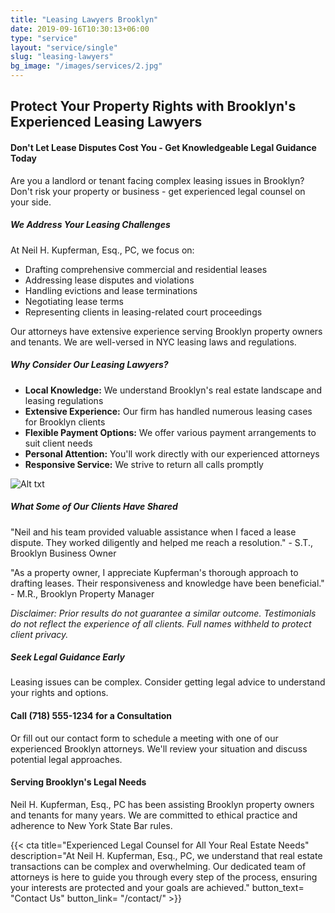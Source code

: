 ```yaml
---
title: "Leasing Lawyers Brooklyn"
date: 2019-09-16T10:30:13+06:00
type: "service"
layout: "service/single"
slug: "leasing-lawyers"
bg_image: "/images/services/2.jpg"
---
```



## Protect Your Property Rights with Brooklyn's Experienced Leasing Lawyers

#### Don't Let Lease Disputes Cost You - Get Knowledgeable Legal Guidance Today

Are you a landlord or tenant facing complex leasing issues in Brooklyn? Don't risk your property or business - get experienced legal counsel on your side.

##### We Address Your Leasing Challenges
At Neil H. Kupferman, Esq., PC, we focus on:

- Drafting comprehensive commercial and residential leases
- Addressing lease disputes and violations
- Handling evictions and lease terminations
- Negotiating lease terms
- Representing clients in leasing-related court proceedings

Our attorneys have extensive experience serving Brooklyn property owners and tenants. We are well-versed in NYC leasing laws and regulations.

##### Why Consider Our Leasing Lawyers?
- **Local Knowledge:** We understand Brooklyn's real estate landscape and leasing regulations
- **Extensive Experience:** Our firm has handled numerous leasing cases for Brooklyn clients
- **Flexible Payment Options:** We offer various payment arrangements to suit client needs
- **Personal Attention:** You'll work directly with our experienced attorneys
- **Responsive Service:** We strive to return all calls promptly

![Alt txt](/images/about/home-8.jpg)

##### What Some of Our Clients Have Shared
"Neil and his team provided valuable assistance when I faced a lease dispute. They worked diligently and helped me reach a resolution." - S.T., Brooklyn Business Owner

"As a property owner, I appreciate Kupferman's thorough approach to drafting leases. Their responsiveness and knowledge have been beneficial." - M.R., Brooklyn Property Manager

*Disclaimer: Prior results do not guarantee a similar outcome. Testimonials do not reflect the experience of all clients. Full names withheld to protect client privacy.*

##### Seek Legal Guidance Early
Leasing issues can be complex. Consider getting legal advice to understand your rights and options.

#### Call (718) 555-1234 for a Consultation
Or fill out our contact form to schedule a meeting with one of our experienced Brooklyn attorneys. We'll review your situation and discuss potential legal approaches.

#### Serving Brooklyn's Legal Needs
Neil H. Kupferman, Esq., PC has been assisting Brooklyn property owners and tenants for many years. We are committed to ethical practice and adherence to New York State Bar rules.

{{< cta title="Experienced Legal Counsel for All Your Real Estate Needs" 
  description="At Neil H. Kupferman, Esq., PC, we understand that real estate transactions can be complex and overwhelming. Our dedicated team of attorneys is here to guide you through every step of the process, ensuring your interests are protected and your goals are achieved."
  button_text= "Contact Us"
  button_link= "/contact/" >}}